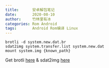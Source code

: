```yaml
---
title:      安卓解包笔记
date:       2020-08-10
author:     竹林里有冰
categories: Rom Android
tags:       Android Rom编译 Linux
---
```


```
brotli -d system.new.dat.br
sdat2img system.transfer.list system.new.dat
mount system.img {known_path}
```

Get brotli [here](https://github.com/google/brotli) & sdat2img [here](https://github.com/xpirt/sdat2img)